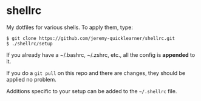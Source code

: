 # shellrc
My dotfiles for various shells. To apply them, type:

```
$ git clone https://github.com/jeremy-quicklearner/shellrc.git
$ ./shellrc/setup
```

If you already have a ~/.bashrc, ~/.zshrc, etc., all the config
is **appended** to it.

If you do a `git pull` on this repo and there are changes, they should
be applied no problem.

Additions specific to your setup can be added to the `~/.shellrc` file.
